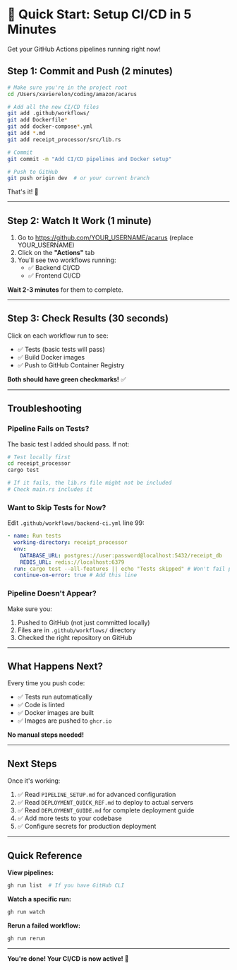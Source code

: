 # 🚀 Quick Start: Setup CI/CD in 5 Minutes

Get your GitHub Actions pipelines running right now!

## Step 1: Commit and Push (2 minutes)

```bash
# Make sure you're in the project root
cd /Users/xavierelon/coding/amazon/acarus

# Add all the new CI/CD files
git add .github/workflows/
git add Dockerfile*
git add docker-compose*.yml
git add *.md
git add receipt_processor/src/lib.rs

# Commit
git commit -m "Add CI/CD pipelines and Docker setup"

# Push to GitHub
git push origin dev  # or your current branch
```

That's it! 🎉

---

## Step 2: Watch It Work (1 minute)

1. Go to https://github.com/YOUR_USERNAME/acarus (replace YOUR_USERNAME)
2. Click on the **"Actions"** tab
3. You'll see two workflows running:
   - ✅ Backend CI/CD
   - ✅ Frontend CI/CD

**Wait 2-3 minutes** for them to complete.

---

## Step 3: Check Results (30 seconds)

Click on each workflow run to see:

- ✅ Tests (basic tests will pass)
- ✅ Build Docker images
- ✅ Push to GitHub Container Registry

**Both should have green checkmarks!** ✅

---

## Troubleshooting

### Pipeline Fails on Tests?

The basic test I added should pass. If not:

```bash
# Test locally first
cd receipt_processor
cargo test

# If it fails, the lib.rs file might not be included
# Check main.rs includes it
```

### Want to Skip Tests for Now?

Edit `.github/workflows/backend-ci.yml` line 99:

```yaml
- name: Run tests
  working-directory: receipt_processor
  env:
    DATABASE_URL: postgres://user:password@localhost:5432/receipt_db
    REDIS_URL: redis://localhost:6379
  run: cargo test --all-features || echo "Tests skipped" # Won't fail pipeline
  continue-on-error: true # Add this line
```

### Pipeline Doesn't Appear?

Make sure you:

1. Pushed to GitHub (not just committed locally)
2. Files are in `.github/workflows/` directory
3. Checked the right repository on GitHub

---

## What Happens Next?

Every time you push code:

- ✅ Tests run automatically
- ✅ Code is linted
- ✅ Docker images are built
- ✅ Images are pushed to `ghcr.io`

**No manual steps needed!**

---

## Next Steps

Once it's working:

1. ✅ Read `PIPELINE_SETUP.md` for advanced configuration
2. ✅ Read `DEPLOYMENT_QUICK_REF.md` to deploy to actual servers
3. ✅ Read `DEPLOYMENT_GUIDE.md` for complete deployment guide
4. ✅ Add more tests to your codebase
5. ✅ Configure secrets for production deployment

---

## Quick Reference

**View pipelines:**

```bash
gh run list  # If you have GitHub CLI
```

**Watch a specific run:**

```bash
gh run watch
```

**Rerun a failed workflow:**

```bash
gh run rerun
```

---

**You're done! Your CI/CD is now active! 🎉**
